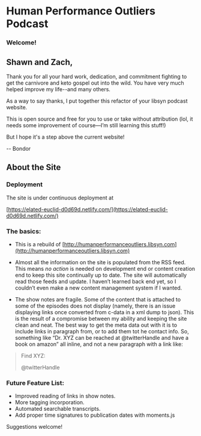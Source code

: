 # Human Performance Outliers Podcast

### Welcome!

## Shawn and Zach,

Thank you for all your hard work, dedication, and commitment fighting to get the carnivore and keto gospel out into the wild. You have very much helped improve my life--and many others. 

As a way to say thanks, I put together this refactor of your libsyn podcast website. 

This is open source and free for you to use or take without attribution (lol, it needs some improvement of course—I’m still learning this stuff!) 

But I hope it's a step above the current website!

-- Bondor

## About the Site

### Deployment

The site is under continuous deployment at 

[https://elated-euclid-d0d69d.netlify.com/](https://elated-euclid-d0d69d.netlify.com/)

### The basics:

* This is a rebuild of [http://humanperformanceoutliers.libsyn.com](http://humanperformanceoutliers.libsyn.com)

* Almost all the information on the site is populated from the RSS feed. This means _no action_ is needed on development end or content creation end to keep this site continually up to date. The site will automatically read those feeds and update. I haven’t learned back end yet, so I couldn’t even make a new content management system if I wanted.

* The show notes are fragile. Some of the content that is attached to some of the episodes does not display (namely, there is an issue displaying links once converted from c-data in a xml dump to json). This is the result of a compromise between my ability and keeping the site clean and neat. The best way to get the meta data out with it is to include links in paragraph from, or to add them tot he contact info. So, something like “Dr. XYZ can be reached at @twitterHandle and have a book on amazon” all inline, and not a new paragraph with a link like: 
>	
>	Find XYZ: 
>
>	@twitterHandle
>

### Future Feature List:

* Improved reading of links in show notes.
* More tagging incorporation.
* Automated searchable transcripts.
* Add proper time signatures to publication dates with moments.js

Suggestions welcome! 



